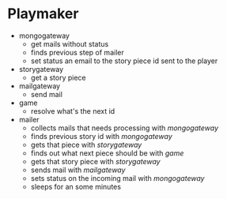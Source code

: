 # Playmaker

* mongogateway
  * get mails without status
  * finds previous step of mailer
  * set status an email to the story piece id sent to the player
* storygateway
  * get a story piece
* mailgateway
  * send mail
* game
  * resolve what's the next id
* mailer
  * collects mails that needs processing with *mongogateway*
  * finds previous story id with *mongogateway*
  * gets that piece with *storygateway*
  * finds out what next piece should be with *game*
  * gets that story piece with *storygateway*
  * sends mail with *mailgateway*
  * sets status on the incoming mail with *mongogateway*
  * sleeps for an some minutes
